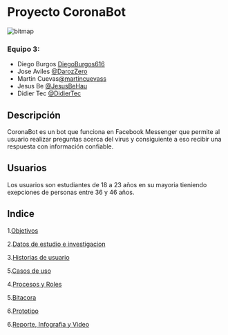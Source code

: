 
# Proyecto CoronaBot
![bitmap](https://user-images.githubusercontent.com/73042522/100379644-d225ca00-2fda-11eb-9fe2-2d75f5e46c7f.png)

### Equipo 3:
- Diego Burgos [DiegoBurgos616](https://github.com/DiegoBurgos616 "@DiegoBurgos616")
- Jose Aviles [@DarozZero](https://github.com/DarozZero "@PDarozZero")
- Martin Cuevas[@martincuevass]( https://github.com/martincuevass "@martincuevass")
- Jesus Be [@JesusBeHau](https://github.com/JesusBeHau "@JesusBeHaua")
- Didier Tec [@DidierTec](https://github.com/DidierTec?tab=repositories "@DidierTec")


## Descripción 
CoronaBot es un bot que funciona en Facebook Messenger que permite al usuario realizar preguntas acerca del virus y consiguiente a eso recibir una respuesta con información confiable.

## Usuarios
Los usuarios son estudiantes de 18 a 23 años en su mayoria tieniendo exepciones de personas entre 36 y 46 años.

## Indice


1.[Objetivos](https://github.com/DarozZero/CoronaBot/blob/main/Documentacion/2.%20Objetivos.md "Objetivos")

2.[Datos de estudio e investigacion](https://github.com/DarozZero/CoronaBot/blob/main/Documentacion/5.%20Datos%20de%20estudio%20e%20investigaci%C3%B3n.md "Datos de estudio e investigacion")

3.[Historias de usuario](https://github.com/DarozZero/CoronaBot/blob/main/Documentacion/7.%20Historias%20de%20Usuario.md "Historias de usuario")

5.[Casos de uso](https://github.com/DarozZero/CoronaBot/blob/main/Documentacion/6.%20Casos%20de%20uso.md "Casos de uso")

4.[Procesos y Roles](https://github.com/DarozZero/CoronaBot/blob/main/Documentacion/3.%20Procesos%20y%20roles.md "Procesos y Roles")

5.[Bitacora](https://github.com/DarozZero/CoronaBot/blob/main/Documentacion/1.%20Bitacora.md "Bitacora")

6.[Prototipo](https://github.com/DarozZero/CoronaBot/blob/main/Documentacion/Prototipo.md "Prototipo")

6.[Reporte, Infografia y Video](https://github.com/DarozZero/CoronaBot/blob/main/Documentacion/Reporte%2CInfograf%C3%ADa%20y%20Video.md "Reporte, Infografia y video")

